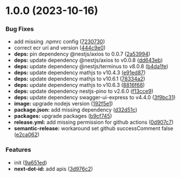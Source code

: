 # 1.0.0 (2023-10-16)


### Bug Fixes

* add missing .npmrc config ([7230730](https://github.com/TokenBricks/nextdotid-backend/commit/7230730b19d4552b59ca906001a7a4e604cd3b7b))
* correct ecr uri and version ([444c9e0](https://github.com/TokenBricks/nextdotid-backend/commit/444c9e0054057591bef0e8bf20ba38f3b49dc30b))
* **deps:** pin dependency @nestjs/axios to 0.0.7 ([2a53994](https://github.com/TokenBricks/nextdotid-backend/commit/2a5399495e9cd91c3f07fa9ba449c9f9a7fd5ca4))
* **deps:** update dependency @nestjs/axios to v0.0.8 ([dd643eb](https://github.com/TokenBricks/nextdotid-backend/commit/dd643eb80de589a17936df9cf35a700324d76809))
* **deps:** update dependency @nestjs/terminus to v8.0.8 ([b4da1fe](https://github.com/TokenBricks/nextdotid-backend/commit/b4da1fe172e85187d2ee41dc7bcb6ec97c7b21df))
* **deps:** update dependency mathjs to v10.4.3 ([e91ed87](https://github.com/TokenBricks/nextdotid-backend/commit/e91ed87e596d5c21c510500788ee92f1c61ce3ee))
* **deps:** update dependency mathjs to v10.6.1 ([78334a2](https://github.com/TokenBricks/nextdotid-backend/commit/78334a23c81cbf480f728b6b15418cfc8edc5295))
* **deps:** update dependency mathjs to v10.6.3 ([8816f68](https://github.com/TokenBricks/nextdotid-backend/commit/8816f68d4e10b0e2bcfb9d1926598be465c019f5))
* **deps:** update dependency nestjs-pino to v2.6.0 ([f13cce9](https://github.com/TokenBricks/nextdotid-backend/commit/f13cce97d2ccdb2cd57232a34c100678aa72166a))
* **deps:** update dependency swagger-ui-express to v4.4.0 ([3f9bc31](https://github.com/TokenBricks/nextdotid-backend/commit/3f9bc31cda3d238e35a6a9123807ed3cb4518fc4))
* **image:** upgrade nodejs version ([192f5e1](https://github.com/TokenBricks/nextdotid-backend/commit/192f5e1f657f2973b87f4a23e7880b8437470ac4))
* **package.json:** add missing dependency ([d32d51c](https://github.com/TokenBricks/nextdotid-backend/commit/d32d51cab059ec7c7777eef6375bbbcb7ba26020))
* **packages:** upgrade packages ([b9cf745](https://github.com/TokenBricks/nextdotid-backend/commit/b9cf7458aa703eae2b5c847a3ebeff3837730be1))
* **release.yml:** add missing permission for github actions ([0d907c7](https://github.com/TokenBricks/nextdotid-backend/commit/0d907c784f7d8fe9377bdc10f62e033be9c72c9c))
* **semantic-release:** workaround set github successComment false ([e2ca062](https://github.com/TokenBricks/nextdotid-backend/commit/e2ca062fcbcc943a82aad3547a40ef845641d032))


### Features

* init ([9a651ed](https://github.com/TokenBricks/nextdotid-backend/commit/9a651ed4981dfd2c6ad5d7c29f9da924273336ca))
* **next-dot-id:** add apis ([3d976c2](https://github.com/TokenBricks/nextdotid-backend/commit/3d976c2b7190b5259354984e1141586552820800))
